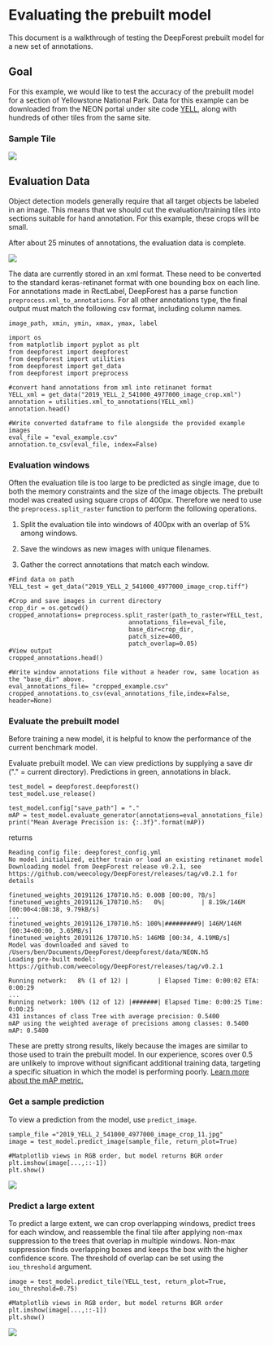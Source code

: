 # Evaluating the prebuilt model

This document is a walkthrough of testing the DeepForest prebuilt model for a new set of annotations.

## Goal

For this example, we would like to test the accuracy of the prebuilt model for a section of Yellowstone National Park. Data for this example can be downloaded from the NEON portal under site code [YELL](https://www.neonscience.org/field-sites/field-sites-map/YELL), along with hundreds of other tiles from the same site.

### Sample Tile

![](../www/2019_YELL_2_541000_4977000_image.png)

## Evaluation Data

Object detection models generally require that all target objects be labeled in an image. This means that we should cut the evaluation/training tiles into sections suitable for hand annotation. For this example, these crops will be small.

After about 25 minutes of annotations, the evaluation data is complete.

![](../www/annotated_example.png)

The data are currently stored in an xml format. These need to be converted to the standard keras-retinanet format with one bounding box on each line. For annotations made in RectLabel, DeepForest has a parse function ```preprocess.xml_to_annotations```. For all other annotations type, the final output must match the following csv format, including column names.

```
image_path, xmin, ymin, xmax, ymax, label
```

```{python}
import os
from matplotlib import pyplot as plt
from deepforest import deepforest
from deepforest import utilities
from deepforest import get_data
from deepforest import preprocess

#convert hand annotations from xml into retinanet format
YELL_xml = get_data("2019_YELL_2_541000_4977000_image_crop.xml")
annotation = utilities.xml_to_annotations(YELL_xml)
annotation.head()

#Write converted dataframe to file alongside the provided example images
eval_file = "eval_example.csv"
annotation.to_csv(eval_file, index=False)
```

### Evaluation windows

Often the evaluation tile is too large to be predicted as single image, due to both the memory constraints and the size of the image objects. The prebuilt model was created using square crops of 400px. Therefore we need to use the ```preprocess.split_raster``` function to perform the following operations.

1) Split the evaluation tile into windows of 400px with an overlap of 5% among windows.

2) Save the windows as new images with unique filenames.

3) Gather the correct annotations that match each window.


```{python}
#Find data on path
YELL_test = get_data("2019_YELL_2_541000_4977000_image_crop.tiff")

#Crop and save images in current directory
crop_dir = os.getcwd()
cropped_annotations= preprocess.split_raster(path_to_raster=YELL_test,
                                 annotations_file=eval_file,
                                 base_dir=crop_dir,
                                 patch_size=400,
                                 patch_overlap=0.05)
#View output
cropped_annotations.head()

#Write window annotations file without a header row, same location as the "base_dir" above.
eval_annotations_file= "cropped_example.csv"
cropped_annotations.to_csv(eval_annotations_file,index=False, header=None)
```

### Evaluate the prebuilt model

Before training a new model, it is helpful to know the performance of the current benchmark model.

Evaluate prebuilt model. We can view predictions by supplying a save dir ("." = current directory). Predictions in green, annotations in black.

```{python}
test_model = deepforest.deepforest()
test_model.use_release()

test_model.config["save_path"] = "."
mAP = test_model.evaluate_generator(annotations=eval_annotations_file)
print("Mean Average Precision is: {:.3f}".format(mAP))
```

returns

```{python}
Reading config file: deepforest_config.yml
No model initialized, either train or load an existing retinanet model
Downloading model from DeepForest release v0.2.1, see https://github.com/weecology/DeepForest/releases/tag/v0.2.1 for details

finetuned_weights_20191126_170710.h5: 0.00B [00:00, ?B/s]
finetuned_weights_20191126_170710.h5:   0%|          | 8.19k/146M [00:00<4:08:38, 9.79kB/s]
...
finetuned_weights_20191126_170710.h5: 100%|#########9| 146M/146M [00:34<00:00, 3.65MB/s]
finetuned_weights_20191126_170710.h5: 146MB [00:34, 4.19MB/s]                           
Model was downloaded and saved to /Users/ben/Documents/DeepForest/deepforest/data/NEON.h5
Loading pre-built model: https://github.com/weecology/DeepForest/releases/tag/v0.2.1

Running network:   8% (1 of 12) |        | Elapsed Time: 0:00:02 ETA:   0:00:29
...
Running network: 100% (12 of 12) |#######| Elapsed Time: 0:00:25 Time:  0:00:25
431 instances of class Tree with average precision: 0.5400
mAP using the weighted average of precisions among classes: 0.5400
mAP: 0.5400
```

These are pretty strong results, likely because the images are similar to those used to train the prebuilt model. In our experience, scores over 0.5 are unlikely to improve without significant additional training data, targeting a specific situation in which the model is performing poorly.
[Learn more about the mAP metric.](https://towardsdatascience.com/breaking-down-mean-average-precision-map-ae462f623a52)

### Get a sample prediction

To view a prediction from the model, use ```predict_image```.

```{python}
sample_file ="2019_YELL_2_541000_4977000_image_crop_11.jpg"
image = test_model.predict_image(sample_file, return_plot=True)

#Matplotlib views in RGB order, but model returns BGR order
plt.imshow(image[...,::-1])
plt.show()
```

![](../www/example_image.png)

### Predict a large extent

To predict a large extent, we can crop overlapping windows, predict trees for each window, and reassemble the final tile after applying non-max suppression to the trees that overlap in multiple windows. Non-max suppression finds overlapping boxes and keeps the box with the higher confidence score. The threshold of overlap can be set using the ```iou_threshold``` argument.

```{python}
image = test_model.predict_tile(YELL_test, return_plot=True, iou_threshold=0.75)

#Matplotlib views in RGB order, but model returns BGR order
plt.imshow(image[...,::-1])
plt.show()
```
![](../www/predict_tile.png)
